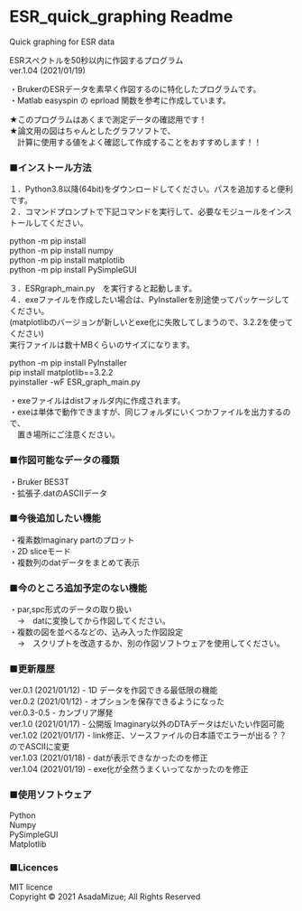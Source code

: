 # ESR_quick_graphing Readme
Quick graphing for ESR data  

ESRスペクトルを50秒以内に作図するプログラム  
ver.1.04 (2021/01/19)

・BrukerのESRデータを素早く作図するのに特化したプログラムです。  
・Matlab easyspin の eprload 関数を参考に作成しています。

★このプログラムはあくまで測定データの確認用です！  
★論文用の図はちゃんとしたグラフソフトで、  
　計算に使用する値をよく確認して作成することをおすすめします！！  

### ■インストール方法
１．Python3.8以降(64bit)をダウンロードしてください。パスを追加すると便利です。  
２．コマンドプロンプトで下記コマンドを実行して、必要なモジュールをインストールしてください。  

python -m pip install  
python -m pip install numpy  
python -m pip install matplotlib  
python -m pip install PySimpleGUI  

３．ESRgraph_main.py　を実行すると起動します。  
４．exeファイルを作成したい場合は、PyInstallerを別途使ってパッケージしてください。  
(matplotlibのバージョンが新しいとexe化に失敗してしまうので、3.2.2を使ってください)  
実行ファイルは数十MBくらいのサイズになります。  

python -m pip install PyInstaller  
pip install matplotlib==3.2.2  
pyinstaller -wF ESR_graph_main.py  

・exeファイルはdistフォルダ内に作成されます。  
・exeは単体で動作できますが、同じフォルダにいくつかファイルを出力するので、  
　置き場所にご注意ください。  
  

### ■作図可能なデータの種類
・Bruker BES3T  
・拡張子.datのASCIIデータ  
  
### ■今後追加したい機能
・複素数Imaginary partのプロット  
・2D sliceモード  
・複数列のdatデータをまとめて表示  
  
### ■今のところ追加予定のない機能
・par,spc形式のデータの取り扱い  
　→　datに変換してから作図してください。  
・複数の図を並べるなどの、込み入った作図設定  
　→　スクリプトを改造するか、別の作図ソフトウェアを使用してください。  
  
### ■更新履歴
ver.0.1 (2021/01/12)   - 1D データを作図できる最低限の機能  
ver.0.2 (2021/01/12)   - オプションを保存できるようになった  
ver.0.3-0.5   - カンブリア爆発  
ver.1.0 (2021/01/17)   - 公開版 Imaginary以外のDTAデータはだいたい作図可能  
ver.1.02 (2021/01/17)   - link修正、ソースファイルの日本語でエラーが出る？？のでASCIIに変更  
ver.1.03 (2021/01/18)   - datが表示できなかったのを修正  
ver.1.04 (2021/01/19)   - exe化が全然うまくいってなかったのを修正

### ■使用ソフトウェア
Python  
Numpy  
PySimpleGUI  
Matplotlib  

### ■Licences
MIT licence  
Copyright © 2021 AsadaMizue; All Rights Reserved  

